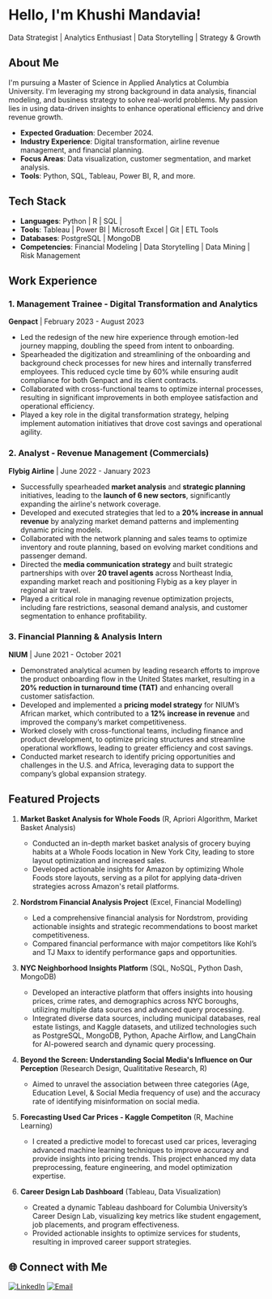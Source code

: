 # Hello, I'm Khushi Mandavia!
Data Strategist | Analytics Enthusiast | Data Storytelling | Strategy & Growth

## About Me
I'm pursuing a Master of Science in Applied Analytics at Columbia University. I'm leveraging my strong background in data analysis, financial modeling, and business strategy to solve real-world problems. My passion lies in using data-driven insights to enhance operational efficiency and drive revenue growth.

- **Expected Graduation**: December 2024.
- **Industry Experience**: Digital transformation, airline revenue management, and financial planning.
- **Focus Areas**: Data visualization, customer segmentation, and market analysis.
- **Tools**: Python, SQL, Tableau, Power BI, R, and more.

## Tech Stack
- **Languages**: Python | R | SQL |
- **Tools**: Tableau | Power BI | Microsoft Excel | Git | ETL Tools
- **Databases**: PostgreSQL | MongoDB
- **Competencies**: Financial Modeling | Data Storytelling | Data Mining | Risk Management

## Work Experience

### 1. **Management Trainee - Digital Transformation and Analytics**  
**Genpact** | February 2023 - August 2023  
- Led the redesign of the new hire experience through emotion-led journey mapping, doubling the speed from intent to onboarding.
- Spearheaded the digitization and streamlining of the onboarding and background check processes for new hires and internally transferred employees. This reduced cycle time by 60% while ensuring audit compliance for both Genpact and its client contracts.
- Collaborated with cross-functional teams to optimize internal processes, resulting in significant improvements in both employee satisfaction and operational efficiency.
- Played a key role in the digital transformation strategy, helping implement automation initiatives that drove cost savings and operational agility.

### 2. **Analyst - Revenue Management (Commercials)**  
**Flybig Airline** | June 2022 - January 2023  
- Successfully spearheaded **market analysis** and **strategic planning** initiatives, leading to the **launch of 6 new sectors**, significantly expanding the airline's network coverage.
- Developed and executed strategies that led to a **20% increase in annual revenue** by analyzing market demand patterns and implementing dynamic pricing models.
- Collaborated with the network planning and sales teams to optimize inventory and route planning, based on evolving market conditions and passenger demand.
- Directed the **media communication strategy** and built strategic partnerships with over **20 travel agents** across Northeast India, expanding market reach and positioning Flybig as a key player in regional air travel.
- Played a critical role in managing revenue optimization projects, including fare restrictions, seasonal demand analysis, and customer segmentation to enhance profitability.

### 3. **Financial Planning & Analysis Intern**  
**NIUM** | June 2021 - October 2021  
- Demonstrated analytical acumen by leading research efforts to improve the product onboarding flow in the United States market, resulting in a **20% reduction in turnaround time (TAT)** and enhancing overall customer satisfaction.
- Developed and implemented a **pricing model strategy** for NIUM’s African market, which contributed to a **12% increase in revenue** and improved the company’s market competitiveness.
- Worked closely with cross-functional teams, including finance and product development, to optimize pricing structures and streamline operational workflows, leading to greater efficiency and cost savings.
- Conducted market research to identify pricing opportunities and challenges in the U.S. and Africa, leveraging data to support the company’s global expansion strategy.


## Featured Projects
1. **Market Basket Analysis for Whole Foods** (R, Apriori Algorithm, Market Basket Analysis)  
   - Conducted an in-depth market basket analysis of grocery buying habits at a Whole Foods location in New York City, leading to store layout optimization and increased sales.  
   - Developed actionable insights for Amazon by optimizing Whole Foods store layouts, serving as a pilot for applying data-driven strategies across Amazon's retail platforms.
     
2. **Nordstrom Financial Analysis Project** (Excel, Financial Modelling)  
   - Led a comprehensive financial analysis for Nordstrom, providing actionable insights and strategic recommendations to boost market competitiveness.  
   - Compared financial performance with major competitors like Kohl’s and TJ Maxx to identify performance gaps and opportunities.

3. **NYC Neighborhood Insights Platform** (SQL, NoSQL, Python Dash, MongoDB)  
   - Developed an interactive platform that offers insights into housing prices, crime rates, and demographics across NYC boroughs, utilizing multiple data sources and advanced query processing.
   - Integrated diverse data sources, including municipal databases, real estate listings, and Kaggle datasets, and utilized technologies such as PostgreSQL, MongoDB, Python, Apache Airflow, and LangChain for AI-powered search and dynamic query processing.

4. **Beyond the Screen: Understanding Social Media's Influence on Our Perception** (Research Design, Qualititative Research, R)
   - Aimed to unravel the association between three categories (Age, Education Level, & Social Media frequency of use) and the accuracy rate of identifying misinformation on social media.

5. **Forecasting Used Car Prices - Kaggle Competiton** (R, Machine Learning)
   - I created a predictive model to forecast used car prices, leveraging advanced machine learning techniques to improve accuracy and provide insights into pricing trends. This project enhanced my data preprocessing, feature engineering, and model optimization expertise.
  
6. **Career Design Lab Dashboard** (Tableau, Data Visualization)  
   - Created a dynamic Tableau dashboard for Columbia University’s Career Design Lab, visualizing key metrics like student engagement, job placements, and program effectiveness.  
   - Provided actionable insights to optimize services for students, resulting in improved career support strategies.

## 🌐 Connect with Me
[![LinkedIn](https://img.shields.io/badge/-LinkedIn-blue)](https://www.linkedin.com/in/khushimandavia/)
[![Email](https://img.shields.io/badge/-Email-lightgrey)](mailto:km3939@columbia.edu)
